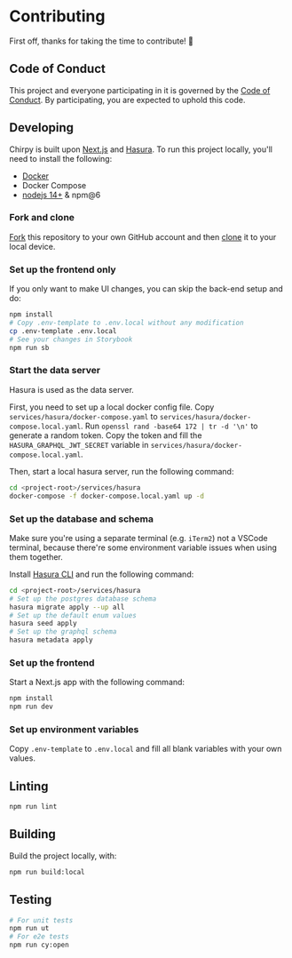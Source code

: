 # Contributing

First off, thanks for taking the time to contribute! 🙌

## Code of Conduct

This project and everyone participating in it is governed by the [Code of Conduct](CODE_OF_CONDUCT.md). By participating, you are expected to uphold this code.

## Developing

Chirpy is built upon [Next.js](https://nextjs.org) and [Hasura](https://github.com/hasura/graphql-engine). To run this project locally, you'll need to install the following:

- [Docker](https://docs.docker.com/get-docker)
- Docker Compose
- [nodejs 14+](https://nodejs.org) & npm@6

### Fork and clone

[Fork](https://help.github.com/articles/fork-a-repo/) this repository to your
own GitHub account and then [clone](https://help.github.com/articles/cloning-a-repository/) it to your local device.

### Set up the frontend only

If you only want to make UI changes, you can skip the back-end setup and do:

```bash
npm install
# Copy .env-template to .env.local without any modification
cp .env-template .env.local
# See your changes in Storybook
npm run sb
```

### Start the data server

Hasura is used as the data server.

First, you need to set up a local docker config file. Copy `services/hasura/docker-compose.yaml` to `services/hasura/docker-compose.local.yaml`. Run `openssl rand -base64 172 | tr -d '\n'` to generate a random token. Copy the token and fill the `HASURA_GRAPHQL_JWT_SECRET` variable in `services/hasura/docker-compose.local.yaml`.

Then, start a local hasura server, run the following command:

```bash
cd <project-root>/services/hasura
docker-compose -f docker-compose.local.yaml up -d
```

### Set up the database and schema

Make sure you're using a separate terminal (e.g. `iTerm2`) not a VSCode terminal, because there're some environment variable issues when using them together.

Install [Hasura CLI](https://hasura.io/docs/latest/graphql/core/hasura-cli/install-hasura-cli.html) and run the following command:

```bash
cd <project-root>/services/hasura
# Set up the postgres database schema
hasura migrate apply --up all
# Set up the default enum values
hasura seed apply
# Set up the graphql schema
hasura metadata apply
```

### Set up the frontend

Start a Next.js app with the following command:

```bash
npm install
npm run dev
```

### Set up environment variables

Copy `.env-template` to `.env.local` and fill all blank variables with your own values.

## Linting

```bash
npm run lint
```

## Building

Build the project locally, with:

```bash
npm run build:local
```

## Testing

```bash
# For unit tests
npm run ut
# For e2e tests
npm run cy:open
```
